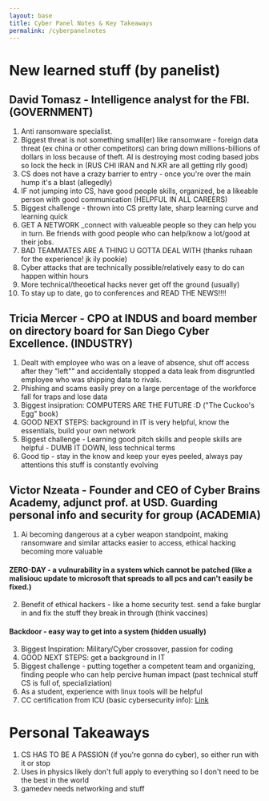 ```yaml
---
layout: base
title: Cyber Panel Notes & Key Takeaways
permalink: /cyberpanelnotes
---
```

# New learned stuff (by panelist)
## David Tomasz - Intelligence analyst for the FBI. (GOVERNMENT)
1. Anti ransomware specialist.
2. Biggest threat is not something small(er) like ransomware - foreign data threat (ex china or other competitors) can bring down millions-billions of dollars in loss because of theft. AI is destroying most coding based jobs so lock the heck in (RUS CHI IRAN and N.KR are all getting rlly good)
3. CS does not have a crazy barrier to entry - once you're over the main hump it's a blast (allegedly)
4. IF not jumping into CS, have good people skills, organized, be a likeable person with good communication (HELPFUL IN ALL CAREERS)
5. Biggest challenge - thrown into CS pretty late, sharp learning curve and learning quick
6. GET A NETWORK _connect with valueable people so they can help you in turn. Be friends with good people who can help/know a lot/good at their jobs.
7. BAD TEAMMATES ARE A THING U GOTTA DEAL WITH (thanks ruhaan for the experience! jk ily pookie)
7. Cyber attacks that are technically possible/relatively easy to do can happen within hours
8. More technical/theoetical hacks never get off the ground (usually)
9. To stay up to date, go to conferences and READ THE NEWS!!!!
## Tricia Mercer - CPO at INDUS and board member on directory board for San Diego Cyber Excellence. (INDUSTRY)
1. Dealt with employee who was on a leave of absence, shut off access after they "left"" and accidentally stopped a data leak from disgruntled employee who was shipping data to rivals.
2. Phishing and scams easily prey on a large percentage of the workforce fall for traps and lose data
3. Biggest insipration: COMPUTERS ARE THE FUTURE :D ("The Cuckoo's Egg" book)
4. GOOD NEXT STEPS: background in IT is very helpful, know the essentials, build your own network
5. Biggest challenge - Learning good pitch skills and people skills are helpful - DUMB IT DOWN, less technical terms
6. Good tip - stay in the know and keep your eyes peeled, always pay attentions this stuff is constantly evolving
## Victor Nzeata - Founder and CEO of Cyber Brains Academy, adjunct prof. at USD. Guarding personal info and security for group (ACADEMIA)
1. Ai becoming dangerous at a cyber weapon standpoint, making ransomware and similar attacks easier to access, ethical hacking becoming more valuable
#### ZERO-DAY - a vulnurability in a system which cannot be patched (like a malisiouc update to microsoft that spreads to all pcs and can't easily be fixed.)
2. Benefit of ethical hackers - like a home security test. send a fake burglar in and fix the stuff they break in through (think vaccines)
#### Backdoor - easy way to get into a system (hidden usually)
3. Biggest Inspiration: Military/Cyber crossover, passion for coding
4. GOOD NEXT STEPS: get a background in IT
5. Biggest challenge - putting together a competent team and organizing, finding people who can help percive human impact (past technical stuff CS is full of, specializiation)
6. As a student, experience with linux tools will be helpful
7. CC certification from ICU (basic cybersecurity info): [Link](https://www.isc2.org/certifications/cc)
# Personal Takeaways
1. CS HAS TO BE A PASSION (if you're gonna do cyber), so either run with it or stop
2. Uses in physics likely don't full apply to everything so I don't need to be the best in the world
3. gamedev needs networking and stuff
